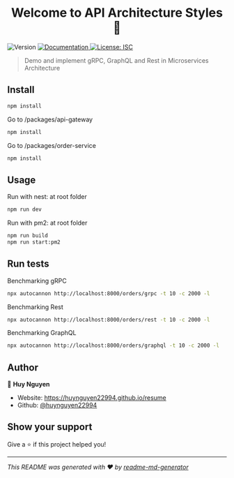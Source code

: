 <h1 align="center">Welcome to API Architecture Styles 👋</h1>
<p>
  <img alt="Version" src="https://img.shields.io/badge/version-1.0.0-blue.svg?cacheSeconds=2592000" />
  <a href="https://github.com/huynguyen22994/API_Architecture_Styles_Demo#readme" target="_blank">
    <img alt="Documentation" src="https://img.shields.io/badge/documentation-yes-brightgreen.svg" />
  </a>
  <a href="#" target="_blank">
    <img alt="License: ISC" src="https://img.shields.io/badge/License-ISC-yellow.svg" />
  </a>
</p>

> Demo and implement gRPC, GraphQL and Rest in Microservices Architecture

## Install

```sh
npm install
```

Go to /packages/api-gateway
```sh
npm install
```

Go to /packages/order-service
```sh
npm install
```
## Usage
Run with nest: at root folder
```sh
npm run dev
```

Run with pm2: at root folder
```sh
npm run build
npm run start:pm2
```

## Run tests

Benchmarking gRPC

```sh
npx autocannon http://localhost:8000/orders/grpc -t 10 -c 2000 -l
```

Benchmarking Rest

```sh
npx autocannon http://localhost:8000/orders/rest -t 10 -c 2000 -l
```

Benchmarking GraphQL

```sh
npx autocannon http://localhost:8000/orders/graphql -t 10 -c 2000 -l
```

## Author

👤 **Huy Nguyen**

* Website: https://huynguyen22994.github.io/resume
* Github: [@huynguyen22994](https://github.com/huynguyen22994)

## Show your support

Give a ⭐️ if this project helped you!

***
_This README was generated with ❤️ by [readme-md-generator](https://github.com/kefranabg/readme-md-generator)_